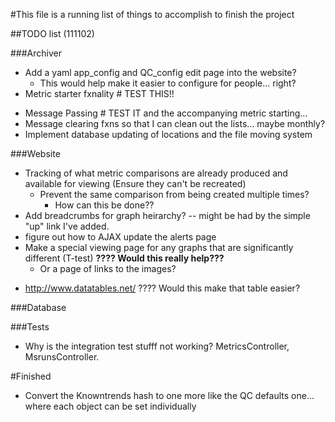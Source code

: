 #This file is a running list of things to accomplish to finish the project

##TODO list (111102)

###Archiver
- Add a yaml app_config and QC_config edit page into the website?
    - This would help make it easier to configure for people... right?
-	Metric starter fxnality  # TEST THIS!!
*	Message Passing # TEST IT and the accompanying metric starting...
* Message clearing fxns so that I can clean out the lists... maybe monthly?
* Implement database updating of locations and the file moving system

###Website
  - Tracking of what metric comparisons are already produced and available for viewing (Ensure they can't be recreated)
    - Prevent the same comparison from being created multiple times?
      - How can this be done??
  - Add breadcrumbs for graph heirarchy?
      -- might be had by the simple "up" link I've added.
  - figure out how to AJAX update the alerts page  
  - Make a special viewing page for any graphs that are significantly different (T-test) __????  Would this really help???__
    * Or a page of links to the images?
  * http://www.datatables.net/ ????  Would this make that table easier?

###Database

###Tests
* Why is the integration test stufff not working? MetricsController,
  MsrunsController.





#Finished
* Convert the Knowntrends hash to one more like the QC defaults one... where each object can be set individually
